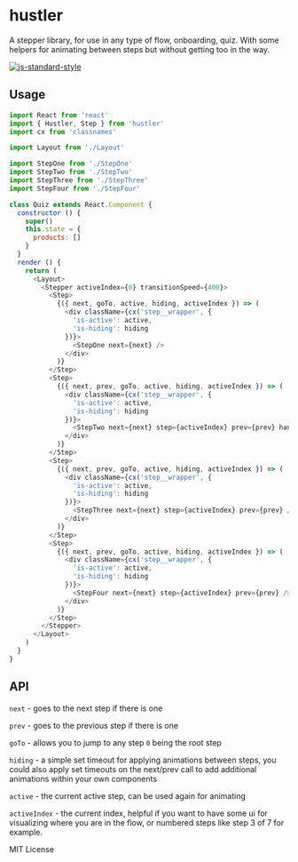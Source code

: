 # hustler

A stepper library, for use in any type of flow, onboarding, quiz. With some helpers for animating between steps but without getting too in the way.

[![js-standard-style](https://cdn.rawgit.com/feross/standard/master/badge.svg)](http://standardjs.com)

## Usage

```javascript
import React from 'react'
import { Hustler, Step } from 'hustler'
import cx from 'classnames'

import Layout from './Layout'

import StepOne from './StepOne'
import StepTwo from './StepTwo'
import StepThree from './StepThree'
import StepFour from './StepFour'

class Quiz extends React.Component {
  constructor () {
    super()
    this.state = {
      products: []
    }
  }
  render () {
    return (
      <Layout>
        <Stepper activeIndex={0} transitionSpeed={400}>
          <Step>
            {({ next, goTo, active, hiding, activeIndex }) => (
              <div className={cx('step__wrapper', {
                'is-active': active,
                'is-hiding': hiding
              })}>
                <StepOne next={next} />
              </div>
            )}
          </Step>
          <Step>
            {({ next, prev, goTo, active, hiding, activeIndex }) => (
              <div className={cx('step__wrapper', {
                'is-active': active,
                'is-hiding': hiding
              })}>
                <StepTwo next={next} step={activeIndex} prev={prev} handleProduct={(i) => this.setState({product: i})} />
              </div>
            )}
          </Step>
          <Step>
            {({ next, prev, goTo, active, hiding, activeIndex }) => (
              <div className={cx('step__wrapper', {
                'is-active': active,
                'is-hiding': hiding
              })}>
                <StepThree next={next} step={activeIndex} prev={prev} />
              </div>
            )}
          </Step>
          <Step>
            {({ next, prev, goTo, active, hiding, activeIndex }) => (
              <div className={cx('step__wrapper', {
                'is-active': active,
                'is-hiding': hiding
              })}>
                <StepFour next={next} step={activeIndex} prev={prev} />
              </div>
            )}
          </Step>
        </Stepper>
      </Layout>
    )
  }
}

```

## API

`next` - goes to the next step if there is one

`prev` - goes to the previous step if there is one

`goTo` - allows you to jump to any step `0` being the root step

`hiding` - a simple set timeout for applying animations between steps, you could also apply set timeouts on the next/prev call to add additional animations within your own components

`active` - the current active step, can be used again for animating

`activeIndex` - the current index, helpful if you want to have some ui for visualizing where you are in the flow, or numbered steps like step 3 of 7 for example.



MIT License
